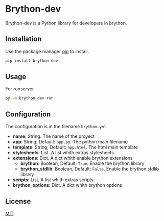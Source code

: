# Brython-dev

Brython-dev is a Python library for developers in brython.

## Installation

Use the package manager [pip](https://pip.pypa.io/en/stable/) to install.

```bash
pip install brython-dev
```

## Usage

For runserver

```bash
py -m brython_dev run
```

## Configuration

The configuration is in the filename `brython.yml`

* **name**: String. The name of the proyect
* **app**: String, Default: `app.py`. The python main filename
* **template**: String, Default: `app.html`. The html main template
* **stylesheets**: List. A list whith extras stylesheets
* **extensions**: Dict. A dict whith enable brython extensions
  * **brython**: Boolean, Default: `True`. Enable the brython library
  * **brython_stdlib**: Boolean, Default: `False`. Enable the brython stdlib library
* **scripts**: List. A list whith extras scripts
* **brython_options**: Dict. A dict whith brython options

## License
[MIT](https://choosealicense.com/licenses/mit/)